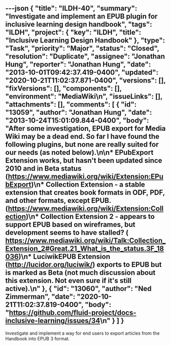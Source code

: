 ---json
{
  "title": "ILDH-40",
  "summary": "Investigate and implement an EPUB plugin for inclusive learning design handbook",
  "tags": "ILDH",
  "project": {
    "key": "ILDH",
    "title": "Inclusive Learning Design Handbook"
  },
  "type": "Task",
  "priority": "Major",
  "status": "Closed",
  "resolution": "Duplicate",
  "assignee": "Jonathan Hung",
  "reporter": "Jonathan Hung",
  "date": "2013-10-01T09:42:37.419-0400",
  "updated": "2020-10-21T11:02:37.871-0400",
  "versions": [],
  "fixVersions": [],
  "components": [],
  "environment": "MediaWiki\n",
  "issueLinks": [],
  "attachments": [],
  "comments": [
    {
      "id": "13059",
      "author": "Jonathan Hung",
      "date": "2013-10-24T15:01:09.844-0400",
      "body": "After some investigation, EPUB export for Media Wiki may be a dead end. So far I have found the following plugins, but none are really suited for our needs (as noted below).\n\n* EPubExport Extension works, but hasn't been updated since 2010 and in Beta status (<https://www.mediawiki.org/wiki/Extension:EPubExport>)\n* Collection Extension - a stable extension that creates book formats in ODF, PDF, and other formats, except EPUB. (<https://www.mediawiki.org/wiki/Extension:Collection>)\n* Collection Extension 2 - appears to support EPUB based on wireframes, but development seems to have stalled? ( <https://www.mediawiki.org/wiki/Talk:Collection_Extension_2#Great.21_What_is_the_status.3F_18036>)\n* LuciwikEPUB Extension (<http://lucidor.org/luciwik/>) exports to EPUB but is marked as Beta (not much discussion about this extension. Not even sure if it's still active).\n"
    },
    {
      "id": "13060",
      "author": "Ned Zimmerman",
      "date": "2020-10-21T11:02:37.819-0400",
      "body": "<https://github.com/fluid-project/docs-inclusive-learning/issues/34>\n"
    }
  ]
}
---
Investigate and implement a way for end users to export articles from the Handbook into EPUB 3 format.

        